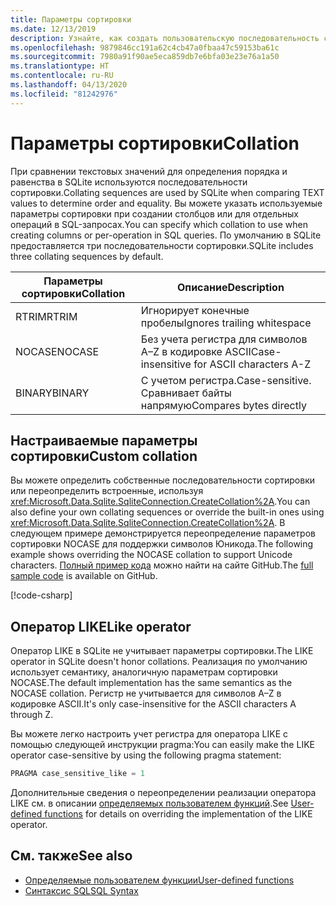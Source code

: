 ```yaml
---
title: Параметры сортировки
ms.date: 12/13/2019
description: Узнайте, как создать пользовательскую последовательность сортировки.
ms.openlocfilehash: 9879846cc191a62c4cb47a0fbaa47c59153ba61c
ms.sourcegitcommit: 7980a91f90ae5eca859db7e6bfa03e23e76a1a50
ms.translationtype: HT
ms.contentlocale: ru-RU
ms.lasthandoff: 04/13/2020
ms.locfileid: "81242976"
---
```

# <a name="collation"></a><span data-ttu-id="19721-103">Параметры сортировки</span><span class="sxs-lookup"><span data-stu-id="19721-103">Collation</span></span>

<span data-ttu-id="19721-104">При сравнении текстовых значений для определения порядка и равенства в SQLite используются последовательности сортировки.</span><span class="sxs-lookup"><span data-stu-id="19721-104">Collating sequences are used by SQLite when comparing TEXT values to determine order and equality.</span></span> <span data-ttu-id="19721-105">Вы можете указать используемые параметры сортировки при создании столбцов или для отдельных операций в SQL-запросах.</span><span class="sxs-lookup"><span data-stu-id="19721-105">You can specify which collation to use when creating columns or per-operation in SQL queries.</span></span> <span data-ttu-id="19721-106">По умолчанию в SQLite предоставляется три последовательности сортировки.</span><span class="sxs-lookup"><span data-stu-id="19721-106">SQLite includes three collating sequences by default.</span></span>

| <span data-ttu-id="19721-107">Параметры сортировки</span><span class="sxs-lookup"><span data-stu-id="19721-107">Collation</span></span> | <span data-ttu-id="19721-108">Описание</span><span class="sxs-lookup"><span data-stu-id="19721-108">Description</span></span>                               |
| --------- | ----------------------------------------- |
| <span data-ttu-id="19721-109">RTRIM</span><span class="sxs-lookup"><span data-stu-id="19721-109">RTRIM</span></span>     | <span data-ttu-id="19721-110">Игнорирует конечные пробелы</span><span class="sxs-lookup"><span data-stu-id="19721-110">Ignores trailing whitespace</span></span>               |
| <span data-ttu-id="19721-111">NOCASE</span><span class="sxs-lookup"><span data-stu-id="19721-111">NOCASE</span></span>    | <span data-ttu-id="19721-112">Без учета регистра для символов A–Z в кодировке ASCII</span><span class="sxs-lookup"><span data-stu-id="19721-112">Case-insensitive for ASCII characters A-Z</span></span> |
| <span data-ttu-id="19721-113">BINARY</span><span class="sxs-lookup"><span data-stu-id="19721-113">BINARY</span></span>    | <span data-ttu-id="19721-114">С учетом регистра.</span><span class="sxs-lookup"><span data-stu-id="19721-114">Case-sensitive.</span></span> <span data-ttu-id="19721-115">Сравнивает байты напрямую</span><span class="sxs-lookup"><span data-stu-id="19721-115">Compares bytes directly</span></span>   |

## <a name="custom-collation"></a><span data-ttu-id="19721-116">Настраиваемые параметры сортировки</span><span class="sxs-lookup"><span data-stu-id="19721-116">Custom collation</span></span>

<span data-ttu-id="19721-117">Вы можете определить собственные последовательности сортировки или переопределить встроенные, используя <xref:Microsoft.Data.Sqlite.SqliteConnection.CreateCollation%2A>.</span><span class="sxs-lookup"><span data-stu-id="19721-117">You can also define your own collating sequences or override the built-in ones using <xref:Microsoft.Data.Sqlite.SqliteConnection.CreateCollation%2A>.</span></span> <span data-ttu-id="19721-118">В следующем примере демонстрируется переопределение параметров сортировки NOCASE для поддержки символов Юникода.</span><span class="sxs-lookup"><span data-stu-id="19721-118">The following example shows overriding the NOCASE collation to support Unicode characters.</span></span> <span data-ttu-id="19721-119">[Полный пример кода](https://github.com/dotnet/docs/blob/master/samples/snippets/standard/data/sqlite/CollationSample/Program.cs) можно найти на сайте GitHub.</span><span class="sxs-lookup"><span data-stu-id="19721-119">The [full sample code](https://github.com/dotnet/docs/blob/master/samples/snippets/standard/data/sqlite/CollationSample/Program.cs) is available on GitHub.</span></span>

[!code-csharp[](../../../../samples/snippets/standard/data/sqlite/CollationSample/Program.cs?name=snippet_Collation)]

## <a name="like-operator"></a><span data-ttu-id="19721-120">Оператор LIKE</span><span class="sxs-lookup"><span data-stu-id="19721-120">Like operator</span></span>

<span data-ttu-id="19721-121">Оператор LIKE в SQLite не учитывает параметры сортировки.</span><span class="sxs-lookup"><span data-stu-id="19721-121">The LIKE operator in SQLite doesn't honor collations.</span></span> <span data-ttu-id="19721-122">Реализация по умолчанию использует семантику, аналогичную параметрам сортировки NOCASE.</span><span class="sxs-lookup"><span data-stu-id="19721-122">The default implementation has the same semantics as the NOCASE collation.</span></span> <span data-ttu-id="19721-123">Регистр не учитывается для символов A–Z в кодировке ASCII.</span><span class="sxs-lookup"><span data-stu-id="19721-123">It's only case-insensitive for the ASCII characters A through Z.</span></span>

<span data-ttu-id="19721-124">Вы можете легко настроить учет регистра для оператора LIKE с помощью следующей инструкции pragma:</span><span class="sxs-lookup"><span data-stu-id="19721-124">You can easily make the LIKE operator case-sensitive by using the following pragma statement:</span></span>

```sql
PRAGMA case_sensitive_like = 1
```

<span data-ttu-id="19721-125">Дополнительные сведения о переопределении реализации оператора LIKE см. в описании [определяемых пользователем функций](user-defined-functions.md).</span><span class="sxs-lookup"><span data-stu-id="19721-125">See [User-defined functions](user-defined-functions.md) for details on overriding the implementation of the LIKE operator.</span></span>

## <a name="see-also"></a><span data-ttu-id="19721-126">См. также</span><span class="sxs-lookup"><span data-stu-id="19721-126">See also</span></span>

* [<span data-ttu-id="19721-127">Определяемые пользователем функции</span><span class="sxs-lookup"><span data-stu-id="19721-127">User-defined functions</span></span>](user-defined-functions.md)
* [<span data-ttu-id="19721-128">Синтаксис SQL</span><span class="sxs-lookup"><span data-stu-id="19721-128">SQL Syntax</span></span>](https://www.sqlite.org/lang.html)
